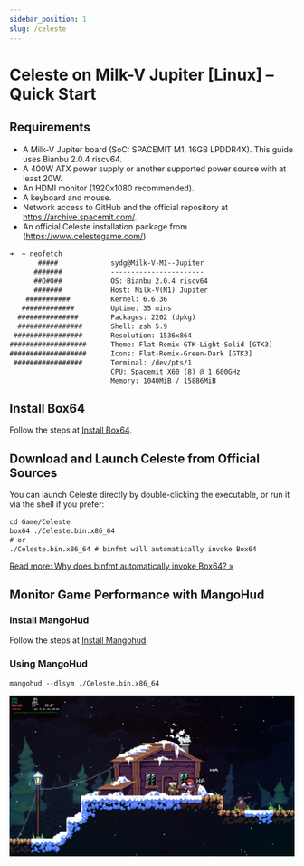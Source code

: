 ```yaml
---
sidebar_position: 1
slug: /celeste
---
```


# Celeste on Milk-V Jupiter [Linux] – Quick Start

## Requirements
- A Milk-V Jupiter board (SoC: SPACEMIT M1, 16GB LPDDR4X). This guide uses Bianbu 2.0.4 riscv64.
- A 400W ATX power supply or another supported power source with at least 20W.
- An HDMI monitor (1920x1080 recommended).
- A keyboard and mouse.
- Network access to GitHub and the official repository at https://archive.spacemit.com/.
- An official Celeste installation package from (https://www.celestegame.com/).

```shell
➜  ~ neofetch
       #####             sydg@Milk-V-M1--Jupiter
      #######            -----------------------
      ##O#O##            OS: Bianbu 2.0.4 riscv64
      #######            Host: Milk-V(M1) Jupiter
    ###########          Kernel: 6.6.36
   #############         Uptime: 35 mins
  ###############        Packages: 2202 (dpkg)
  ################       Shell: zsh 5.9
 #################       Resolution: 1536x864
###################      Theme: Flat-Remix-GTK-Light-Solid [GTK3]
###################      Icons: Flat-Remix-Green-Dark [GTK3]
 #################       Terminal: /dev/pts/1
                         CPU: Spacemit X60 (8) @ 1.600GHz
                         Memory: 1040MiB / 15886MiB
```

## Install Box64
Follow the steps at [Install Box64](/docs/box64).

## Download and Launch Celeste from Official Sources
You can launch Celeste directly by double-clicking the executable, or run it via the shell if you prefer:

```shell
cd Game/Celeste
box64 ./Celeste.bin.x86_64
# or
./Celeste.bin.x86_64 # binfmt will automatically invoke Box64
```

[Read more: Why does binfmt automatically invoke Box64? »](/docs/faq#why-does-binfmt-automatically-invoke-box64)

## Monitor Game Performance with MangoHud

### Install MangoHud

Follow the steps at [Install Mangohud](/docs/mangohud).

### Using MangoHud

```shell
mangohud --dlsym ./Celeste.bin.x86_64
```

![Game operation effect](./img/Celeste.png)
